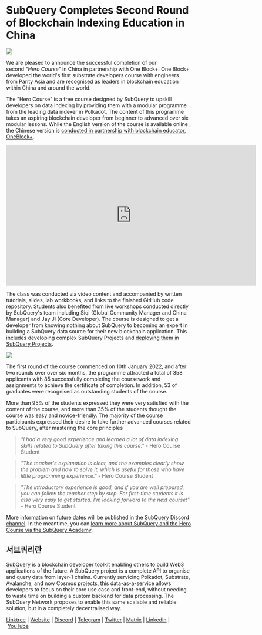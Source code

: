 # SubQuery Completes Second Round of Blockchain Indexing Education in China

![](https://miro.medium.com/max/1400/0*WIzKH6w9LEvHG7vg)

We are pleased to announce the successful completion of our second *"Hero Course"* in China in partnership with One Block+. One Block+ developed the world's first substrate developers course with engineers from Parity Asia and are recognised as leaders in blockchain education within China and around the world.

The "Hero Course" is a free course designed by SubQuery to upskill developers on data indexing by providing them with a modular programme from the leading data indexer in Polkadot. The content of this programme takes an aspiring blockchain developer from beginner to advanced over six modular lessons. While the English version of the course is available online , the Chinese version is [conducted in partnership with blockchain educator, OneBlock+](./20220308-oneblock-education.md).

<iframe width="680" height="382" src="https://www.youtube.com/embed/H-cEUbXIolo" title="YouTube video player" frameborder="0" allow="accelerometer; autoplay; clipboard-write; encrypted-media; gyroscope; picture-in-picture" allowfullscreen></iframe>

The class was conducted via video content and accompanied by written tutorials, slides, lab workbooks, and links to the finished GitHub code repository. Students also benefited from live workshops conducted directly by SubQuery's team including Siqi (Global Community Manager and China Manager) and Jay Ji (Core Developer). The course is designed to get a developer from knowing nothing about SubQuery to becoming an expert in building a SubQuery data source for their new blockchain application. This includes developing complex SubQuery Projects and [deploying them in SubQuery Projects](https://project.subquery.network/).

![](https://miro.medium.com/max/1400/0*1TtUi2eeuWVr2dg8)

The first round of the course commenced on 10th January 2022, and after two rounds over over six months, the programme attracted a total of 358 applicants with 85 successfully completing the coursework and assignments to achieve the certificate of completion. In addition, 53 of graduates were recognised as outstanding students of the course.

More than 95% of the students expressed they were very satisfied with the content of the course, and more than 35% of the students thought the course was easy and novice-friendly. The majority of the course participants expressed their desire to take further advanced courses related to SubQuery, after mastering the core principles

> *"I had a very good experience and learned a lot of data indexing skills related to SubQuery after taking this course."* - Hero Course Student

> *"The teacher's explanation is clear, and the examples clearly show the problem and how to solve it, which is useful for those who have little programming experience."* - Hero Course Student

> *"The introductory experience is good, and if you are well prepared, you can follow the teacher step by step. For first-time students it is also very easy to get started. I'm looking forward to the next course!"* - Hero Course Student

More information on future dates will be published in the [SubQuery Discord channel](https://discord.com/invite/78zg8aBSMG). In the meantime, you can [learn more about SubQuery and the Hero Course via the SubQuery Academy](https://subquery.coassemble.com/unlock/dOKZW6O#/).

## 서브쿼리란

[SubQuery](https://subquery.network/) is a blockchain developer toolkit enabling others to build Web3 applications of the future. A SubQuery project is a complete API to organise and query data from layer-1 chains. Currently servicing Polkadot, Substrate, Avalanche, and now Cosmos projects, this data-as-a-service allows developers to focus on their core use case and front-end, without needing to waste time on building a custom backend for data processing. The SubQuery Network proposes to enable this same scalable and reliable solution, but in a completely decentralised way.

​​[Linktree](https://linktr.ee/subquerynetwork) | [Website](https://subquery.network/) | [Discord](https://discord.com/invite/78zg8aBSMG) | [Telegram](https://t.me/subquerynetwork) | [Twitter](https://twitter.com/subquerynetwork) | [Matrix](https://matrix.to/#/#subquery:matrix.org) | [LinkedIn](https://www.linkedin.com/company/subquery) | [YouTube](https://www.youtube.com/channel/UCi1a6NUUjegcLHDFLr7CqLw)
